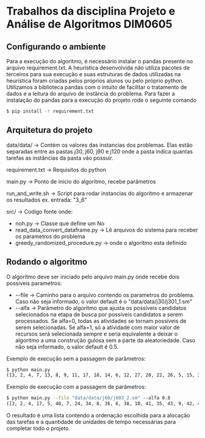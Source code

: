 # Trabalhos da disciplina Projeto e Análise de Algoritmos DIM0605

## Configurando o ambiente
Para a execução do algoritmo, é necessário instalar o pandas presente no arquivo requirement.txt. A heurística desenvolvida
não utiliza pacotes de terceiros para sua execução e suas estruturas de dados utilizadas na heurística foram criadas pelos próprios
alunos ou pelo próprio python. Utilizamos a biblioteca pandas com o intuito de facilitar o tratamento de dados
e a leitura do arquivo de instância do problema. Para fazer a instalação do pandas para a execução do projeto
rode o seguinte comando

```bash
$ pip install -r requirement.txt
```

## Arquitetura do projeto
data/data/ -> Contém os valores das instancias dos problemas. Elas estão separadas entre as pastas j30, j60, j90 e j120 onde a pasta indica quantas tarefas as instâncias da pasta vão possuir.

requirement.txt -> Requisitos do python

main.py -> Ponto de inicio do algoritmo, recebe parâmetros

run_and_write.sh -> Script para rodar instancias do algoritmo e armazenar os resultados ex. entrada: "3_6"

src/ -> Codigo fonte onde:
- noh.py -> Classe que define um No
- read_data_convert_dataframe.py -> Lê arquivos do sistema para receber os parametros do problema
- greedy_randomized_procedure.py -> onde o algoritmo esta definido

## Rodando o algoritmo
O algoritmo deve ser iniciado pelo arquivo main.py onde recebe dois possiveis parametros: 
- --file -> Caminho para o arquivo contendo os parametros do problema. Caso não seja informado, o valor default é o "data/data/j30/j301_1.sm"
-  --alfa -> Parâmetro do algoritmo que ajusta os possíveis candidatos selecionados na etapa de busca por possíveis candidatos a serem processados. Se alfa=0, todas as atividades se tornam possíveis de serem selecionadas. Se alfa=1, só a atividade com maior valor de recursos será selecionada sempre e seria equivalente a deixar o algoritmo a uma construção gulosa sem a parte da aleatoriedade. Caso não seja informado, o valor default é 0.5.

Exemplo de execução sem a passagem de parâmetros:
```bash
$ python main.py
([3, 2, 4, 7, 13, 8, 9, 11, 17, 18, 14, 6, 12, 27, 20, 22, 26, 5, 15, 30, 10, 28, 25, 31, 23, 19, 24, 16, 29, 21], 40)
```

Exemplo de execução com a passagem de parâmetros:
```bash
$ python main.py --file "data/data/j60/j603_2.sm" --alfa 0.8
([3, 2, 4, 17, 5, 40, 7, 24, 34, 8, 36, 6, 38, 10, 41, 35, 43, 9, 42, 46, 61, 52, 16, 50, 18, 27, 26, 44, 29, 57, 55, 31, 58, 20, 28, 60, 59, 47, 54, 33, 49, 25, 11, 56, 8, 13, 21, 51, 12, 15, 22, 14, 30, 37, 23, 19, 53, 39, 32, 45], 72)
```

O resultado é uma lista contendo a ordenação escolhida para a alocação das tarefas e a quantidade de unidades de tempo necessárias para completar todo o projeto.
